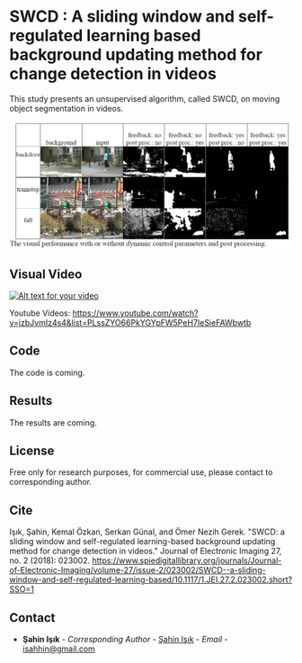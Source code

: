 # SWCD : A sliding window and self-regulated learning based background updating method for change detection in videos
This study presents an unsupervised algorithm, called SWCD, on moving object segmentation in videos. 

![alt text](https://github.com/isahhin/swcd/blob/master/contents/swcd2.PNG)


## Visual Video

[![Alt text for your video](https://img.youtube.com/vi/aPv2gEA8Q8A/0.jpg)](https://www.youtube.com/watch?v=aPv2gEA8Q8A)

Youtube Videos: https://www.youtube.com/watch?v=jzbJvmIz4s4&list=PLssZYO66PkYGYpFW5PeH7IeSieFAWbwtb


## Code
The code is coming.

## Results

The results are coming.

## License

Free only for research purposes, for commercial use, please contact to corresponding author.

## Cite

Işık, Şahin, Kemal Özkan, Serkan Günal, and Ömer Nezih Gerek. "SWCD: a sliding window and self-regulated learning-based background updating method for change detection in videos." Journal of Electronic Imaging 27, no. 2 (2018): 023002.
https://www.spiedigitallibrary.org/journals/Journal-of-Electronic-Imaging/volume-27/issue-2/023002/SWCD--a-sliding-window-and-self-regulated-learning-based/10.1117/1.JEI.27.2.023002.short?SSO=1

## Contact

* **Şahin Işık** - *Corresponding Author* - [Şahin Işık](http://ceng.ogu.edu.tr/Sayfa/Index/32/bolum-personeli) - *Email* - isahhin@gmail.com
